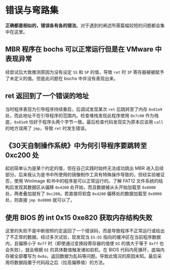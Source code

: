 <!---
createDate = 2020-08-21
--->

# 错误与弯路集

**正确都是相似的，错误各有各的错法**。对于遇到的阐述所需篇幅较短的问题都会集中在这里。

## MBR 程序在 bochs 可以正常运行但是在 VMware 中表现异常

经尝试后大致推测原因为没有设定 `SS` 和 `SP` 的值，导致 `ret` 时 `IP` 寄存器被被赋予了未定义的值。但是此问题在 bochs 中并没有表现出来。

## ret 返回到了一个错误的地址

当时程序表现为引导程序持续重启，后调试发现某次 `ret` 后跳转至了内存 `0x81e9` 处，而此地址不在引导程序的范围内。检查堆栈发现此程序使用 `0x7c00` 作为栈底，`0x81e9` 恰好于程序头两个字节一致。最后检查代码发现实为原本应该用 `call` 的地方误用了 `jmp`，导致 `ret` 时发生错误。

## 《30天自制操作系统》中为何引导程序要跳转至 0xc200 处

起初简单认为是某个约定的值，但在自己实践时始终无法成功跳出 MBR 进入后续部分。后来我认为是书中所使用的镜像制作工具有特殊操作导致的，但经实验被证否，使用 WinImage 和书中的程序是可以正常运行的。了解 FAT12 文件系统的结构后发现其数据区从偏移 `0x4200` 处开始，而且数据被从头开始加载至 `0x8000` 处，两者叠加就有了 `0xc200`。若直接将软盘 `0x4200` 偏移处的数据加载至 `0x8000` 处，则直接 `jmp 0x8000` 就可以了。

## 使用 BIOS 的 int 0x15 0xe820 获取内存结构失败

这里的失败不是中断按照约定返回了一个错误码，而是导致程序不正常运行或给出了不正常的数据。经过多次试验，现发现当 `ES:DI` 指向的缓冲区在当前程序数据内，且偏移小于 `0xff` 时（即使通过变换段寄存器的值使 `DI` 的值大于等于 `0xff` 也会失败），就会根据 `DI` 的具体数值触发诸如宕机，在 BIOS 代码内死循环，底端内存被全部覆写为 `0x8a`，返回数据为乱码等问题。导致此情况的原因未知。最后采用将数据段置于代码段之后（拉高偏移值）的方法。